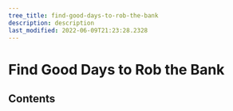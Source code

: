 ```yaml
---
tree_title: find-good-days-to-rob-the-bank
description: description
last_modified: 2022-06-09T21:23:28.2328
---
```


# Find Good Days to Rob the Bank

## Contents
